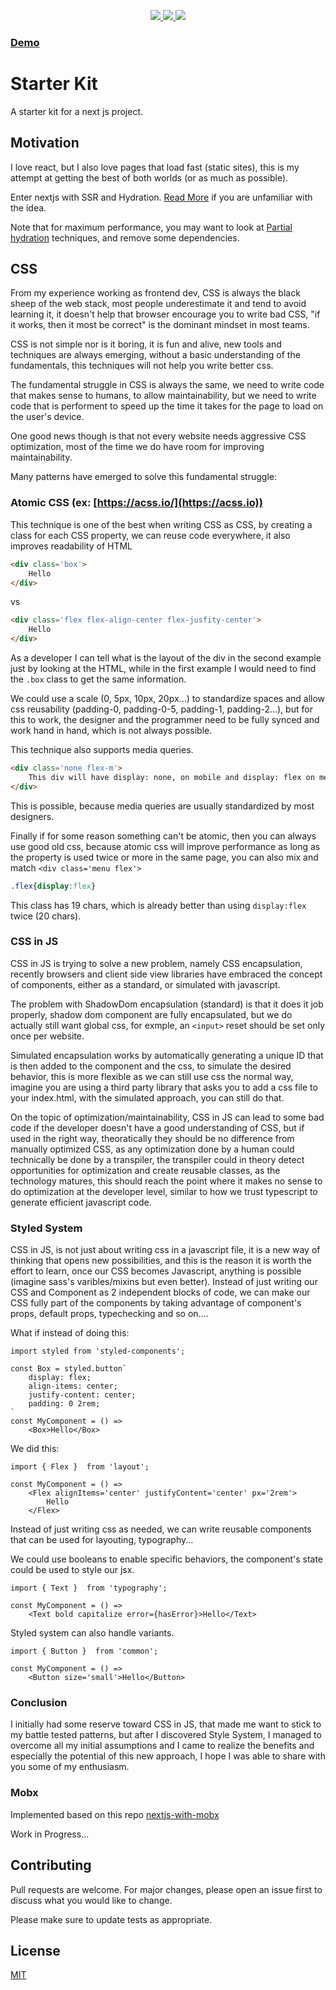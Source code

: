 <p align="center">
  <!-- https://shields.io/ -->
  <a href="https://circleci.com/gh/ShadOoW/web-starter-kit/tree/master" alt="CircleCI">
    <img src="https://img.shields.io/circleci/build/github/ShadOoW/web-starter-kit/master?style=for-the-badge&logo=circleci" />
  </a>
  <!-- http://heroku-shields.herokuapp.com/ -->
  <a href="https://web-starter-kit-nextjs.herokuapp.com/" alt="Heroku">
    <img src="https://img.shields.io/badge/heroku-up-brightgreen.svg?style=for-the-badge&logo=heroku" />
  </a>
  <!-- http://heroku-shields.herokuapp.com/ -->
  <a href="#">
    <img src="https://img.shields.io/github/package-json/dependency-version/ShadOoW/web-starter-kit/next?style=for-the-badge" />
  </a>
</p>

<h3><a href="https://web-starter-kit-nextjs.herokuapp.com/" alt="Heroku">Demo</a></h3>

# Starter Kit

A starter kit for a next js project.

## Motivation

I love react, but I also love pages that load fast (static sites), this is my attempt at getting the best of both worlds (or as much as possible).

Enter nextjs with SSR and Hydration.
[Read More](https://medium.com/better-programming/next-js-react-server-side-rendering-done-right-f9700078a3b6) if you are unfamiliar with the idea.

Note that for maximum performance, you may want to look at [Partial hydration](https://medium.com/@luke_schmuke/how-we-achieved-the-best-web-performance-with-partial-hydration-20fab9c808d5) techniques, and remove some dependencies.

## CSS

From my experience working as frontend dev, CSS is always the black sheep of the web stack, most people underestimate it and tend to avoid learning it, it doesn't help that browser encourage you to write bad CSS, "if it works, then it most be correct" is the dominant mindset in most teams.

CSS is not simple nor is it boring, it is fun and alive, new tools and techniques are always emerging, without a basic understanding of the fundamentals, this techniques will not help you write better css.

The fundamental struggle in CSS is always the same, we need to write code that makes sense to humans, to allow maintainability, but we need to write code that is performent to speed up the time it takes for the page to load on the user's device.

One good news though is that not every website needs aggressive CSS optimization, most of the time we do have room for improving maintainability.

Many patterns have emerged to solve this fundamental struggle:

### Atomic CSS (ex: [https://acss.io/](https://acss.io))

This technique is one of the best when writing CSS as CSS, by creating a class for each CSS property, we can reuse code everywhere, it also improves readability of HTML

```HTML
<div class='box'>
    Hello
</div>
```

vs

```HTML
<div class='flex flex-align-center flex-jusfity-center'>
    Hello
</div>
```

As a developer I can tell what is the layout of the div in the second example just by looking at the HTML, while in the first example I would need to find the `.box` class to get the same information.

We could use a scale (0, 5px, 10px, 20px...) to standardize spaces and allow css reusability (padding-0, padding-0-5, padding-1, padding-2...), but for this to work, the designer and the programmer need to be fully synced and work hand in hand, which is not always possible.

This technique also supports media queries.

```HTML
<div class='none flex-m'>
    This div will have display: none, on mobile and display: flex on medium and above
</div>
```

This is possible, because media queries are usually standardized by most designers.

Finally if for some reason something can't be atomic, then you can always use good old css, because atomic css will improve performance as long as the property is used twice or more in the same page, you can also mix and match `<div class='menu flex'>`

```CSS
.flex{display:flex}
```

This class has 19 chars, which is already better than using `display:flex` twice (20 chars).

### CSS in JS

CSS in JS is trying to solve a new problem, namely CSS encapsulation, recently browsers and client side view libraries have embraced the concept of components, either as a standard, or simulated with javascript.

The problem with ShadowDom encapsulation (standard) is that it does it job properly, shadow dom component are fully encapsulated, but we do actually still want global css, for exmple, an `<input>` reset should be set only once per website.

Simulated encapsulation works by automatically generating a unique ID that is then added to the component and the css, to simulate the desired behavior, this is more flexible as we can still use css the normal way, imagine you are using a third party library that asks you to add a css file to your index.html, with the simulated approach, you can still do that.

On the topic of optimization/maintainability, CSS in JS can lead to some bad code if the developer doesn't have a good understanding of CSS, but if used in the right way, theoratically they should be no difference from manually optimized CSS, as any optimization done by a human could technically be done by a transpiler, the transpiler could in theory detect opportunities for optimization and create reusable classes, as the technology matures, this should reach the point where it makes no sense to do optimization at the developer level, similar to how we trust typescript to generate efficient javascript code.

### Styled System

CSS in JS, is not just about writing css in a javascript file, it is a new way of thinking that opens new possibilities, and this is the reason it is worth the effort to learn, once our CSS becomes Javascript, anything is possible (imagine sass's varibles/mixins but even better). Instead of just writing our CSS and Component as 2 independent blocks of code, we can make our CSS fully part of the components by taking advantage of component's props, default props, typechecking and so on....

What if instead of doing this:

```JSX
import styled from 'styled-components';

const Box = styled.button`
    display: flex;
    align-items: center;
    justify-content: center;
    padding: 0 2rem;
`
const MyComponent = () =>
    <Box>Hello</Box>
```

We did this:

```JSX
import { Flex }  from 'layout';

const MyComponent = () =>
    <Flex alignItems='center' justifyContent='center' px='2rem'>
        Hello
    </Flex>
```

Instead of just writing css as needed, we can write reusable components that can be used for layouting, typography...

We could use booleans to enable specific behaviors, the component's state could be used to style our jsx.

```JSX
import { Text }  from 'typography';

const MyComponent = () =>
    <Text bold capitalize error={hasError}>Hello</Text>
```

Styled system can also handle variants.

```JSX
import { Button }  from 'common';

const MyComponent = () =>
    <Button size='small'>Hello</Button>
```

### Conclusion

I initially had some reserve toward CSS in JS, that made me want to stick to my battle tested patterns, but after I discovered Style System, I managed to overcome all my initial assumptions and I came to realize the benefits and especially the potential of this new approach, I hope I was able to share with you some of my enthusiasm.

### Mobx

Implemented based on this repo <a href="https://github.com/borekb/nextjs-with-mobx">nextjs-with-mobx</a>

Work in Progress...

## Contributing

Pull requests are welcome. For major changes, please open an issue first to discuss what you would like to change.

Please make sure to update tests as appropriate.

## License

[MIT](https://choosealicense.com/licenses/mit/)
